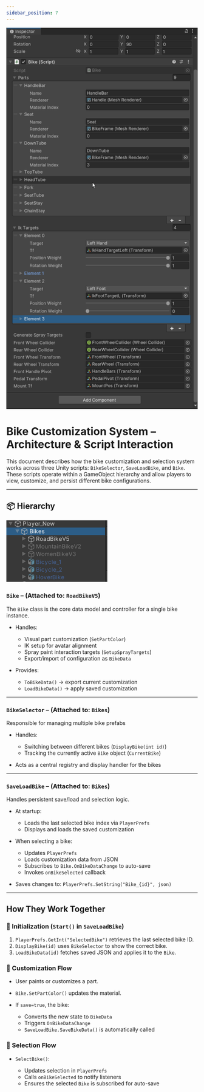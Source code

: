 ```yaml
---
sidebar_position: 7
---
```


![bike data setup](./img/bike_data_setup.png)


# Bike Customization System – Architecture & Script Interaction

This document describes how the bike customization and selection system works across three Unity scripts: `BikeSelector`, `SaveLoadBike`, and `Bike`. These scripts operate within a GameObject hierarchy and allow players to view, customize, and persist different bike configurations.

---


## 📦 Hierarchy


![player gameobject hierarchy](./img/player_game_object_hierarcht.png)


###  `Bike` – (Attached to: `RoadBikeV5`)

The `Bike` class is the core data model and controller for a single bike instance.

* Handles:

  * Visual part customization (`SetPartColor`)
  * IK setup for avatar alignment
  * Spray paint interaction targets (`SetupSprayTargets`)
  * Export/import of configuration as `BikeData`
* Provides:

  * `ToBikeData()` → export current customization
  * `LoadBikeData()` → apply saved customization

---

###  `BikeSelector` – (Attached to: `Bikes`)

Responsible for managing multiple bike prefabs

* Handles:

  * Switching between different bikes (`DisplayBike(int id)`)
  * Tracking the currently active `Bike` object (`CurrentBike`)
* Acts as a central registry and display handler for the bikes

---

###  `SaveLoadBike` – (Attached to: `Bikes`)

Handles persistent save/load and selection logic.

* At startup:

  * Loads the last selected bike index via `PlayerPrefs`
  * Displays and loads the saved customization
* When selecting a bike:

  * Updates `PlayerPrefs`
  * Loads customization data from JSON
  * Subscribes to `Bike.OnBikeDataChange` to auto-save
  * Invokes `onBikeSelected` callback
* Saves changes to: `PlayerPrefs.SetString("Bike_{id}", json)`

---

##  How They Work Together

### 🔹 Initialization (`Start()` in `SaveLoadBike`)

1. `PlayerPrefs.GetInt("SelectedBike")` retrieves the last selected bike ID.
2. `DisplayBike(id)` uses `BikeSelector` to show the correct bike.
3. `LoadBikeData(id)` fetches saved JSON and applies it to the `Bike`.

### 🔹 Customization Flow

* User paints or customizes a part.
* `Bike.SetPartColor()` updates the material.
* If `save=true`, the bike:

  * Converts the new state to `BikeData`
  * Triggers `OnBikeDataChange`
  * `SaveLoadBike.SaveBikeData()` is automatically called

### 🔹 Selection Flow

* `SelectBike()`:

  * Updates selection in `PlayerPrefs`
  * Calls `onBikeSelected` to notify listeners
  * Ensures the selected `Bike` is subscribed for auto-save



